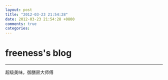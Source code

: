 ```yaml
---
layout: post
title: "2012-03-23 21:54:28"
date: 2012-03-23 21:54:28 +0800
comments: true
categories: 
---
```


# freeness's blog

----------

>
超级美味，御膳房大师傅 